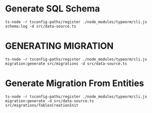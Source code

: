 # Generate SQL Schema
```ts-node -r tsconfig-paths/register ./node_modules/typeorm/cli.js schema:log -d src/data-source.ts```

# GENERATING MIGRATION
```ts-node -r tsconfig-paths/register ./node_modules/typeorm/cli.js migration:generate src/migrations -d src/data-source.ts```

# Generate Migration From Entities
``` ts-node -r tsconfig-paths/register ./node_modules/typeorm/cli.js migration:generate -d src/data-source.ts src/migrations/TablesCreationInit ```
